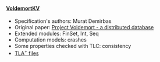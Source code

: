 #### <a href="https://github.com/muratdem/PlusCal-examples/tree/master/VoldemortKV">VoldemortKV</a>
- Specification's authors: Murat Demirbas
- Original paper: <a href="http://www.project-voldemort.com/voldemort/">Project Voldemort - a distributed database</a>
- Extended modules: FinSet, Int, Seq
- Computation models: crashes
- Some properties checked with TLC: consistency
- <a href="https://github.com/muratdem/PlusCal-examples/tree/master/VoldemortKV">TLA<sup>+</sup> files</a>